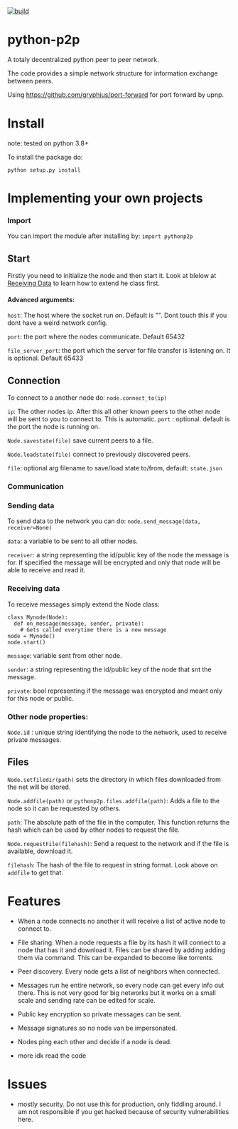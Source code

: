 [![build](https://github.com/GianisTsol/python-p2p/actions/workflows/python-package.yml/badge.svg)](https://github.com/GianisTsol/python-p2p/actions/workflows/python-package.yml)

# python-p2p

A totaly decentralized python peer to peer network.

The code provides a simple network structure for information exchange between peers.

Using https://github.com/gryphius/port-forward for port forward by upnp.

# Install
note: tested on python 3.8+

To install the package do:
```
python setup.py install
```

# Implementing your own projects

### Import
You can import the module after installing by:
`import pythonp2p`

## Start

Firstly you need to initialize the node and then start it. Look at blelow at [Receiving Data](#receiving-data) to learn how to extend he class first.

 #### Advanced arguments:


`host`: The host where the socket run on. Default is "". Dont touch this if you dont have a weird network config.

`port`: the port where the nodes communicate. Default 65432

`file_server_port`: the port which the server for file transfer is listening on. It is optional. Default 65433


## Connection
To connect to a another node do:
`node.connect_to(ip)`

  `ip`: The other nodes ip. After this all other known peers to the other node will be sent to you to connect to.
  This is automatic.
`port` : optional. default is the port the node is running on.


`Node.savestate(file)` save current peers to a file.

`Node.loadstate(file)` connect to previously discovered peers.

  `file`: optional arg filename to save/load state to/from, default: `state.json`

### Communication
 ### Sending data
To send data to the network you can do:
`node.send_message(data, receiver=None)`

`data`: a variable to be sent to all other nodes.

`receiver`: a string representing the id/public key of the node the message is for.
  If specified the message will be encrypted and only that node will be able to receive and read it.

 ### Receiving data

  To receive messages simply extend the Node class:

    class Mynode(Node):
      def on_message(message, sender, private):
        # Gets called everytime there is a new message
    node = Mynode()
    node.start()


  `message`: variable sent from other node.

  `sender`: a string representing the id/public key of the node that snt the message.

  `private`: bool representing if the message was encrypted and meant only for this node or public.


  ### Other node properties:
   `Node.id` : unique string identifying the node to the network, used to receive private messages.

## Files

`Node.setfiledir(path)` sets the directory in which files downloaded from the net will be stored.

`Node.addfile(path)` or `pythonp2p.files.addfile(path)`: Adds a file to the node so it can be requested by others.

  `path`: The absolute path of the file in the computer.
  This function returns the hash which can be used by other nodes to request the file.

`Node.requestFile(filehash)`: Send a request to the network and if the file is available, download it.

  `filehash`: The hash of the file to request in string format. Look above on `addfile` to get that.


# Features

- When a node connects no another it will receive a list of active node to connect to.
- File sharing. When a node requests a file by its hash it will connect
to a node that has it and download it. Files can be shared by adding adding them via command. This can be expanded to become like torrents.
- Peer discovery. Every node gets a list of neighbors when connected.
- Messages run he entire network, so every node can get every info out there.
  This is not very good for big networks but it works on a small scale and sending
  rate can be edited for scale.
 - Public key encryption so private messages can be sent.
 - Message signatures so no node van be impersonated.

- Nodes ping each other and decide if a node is dead.
- more idk read the code

# Issues
- mostly security. Do not use this for production, only fiddling around.
  I am not responsible if you get hacked because of security vulnerabilities here.
